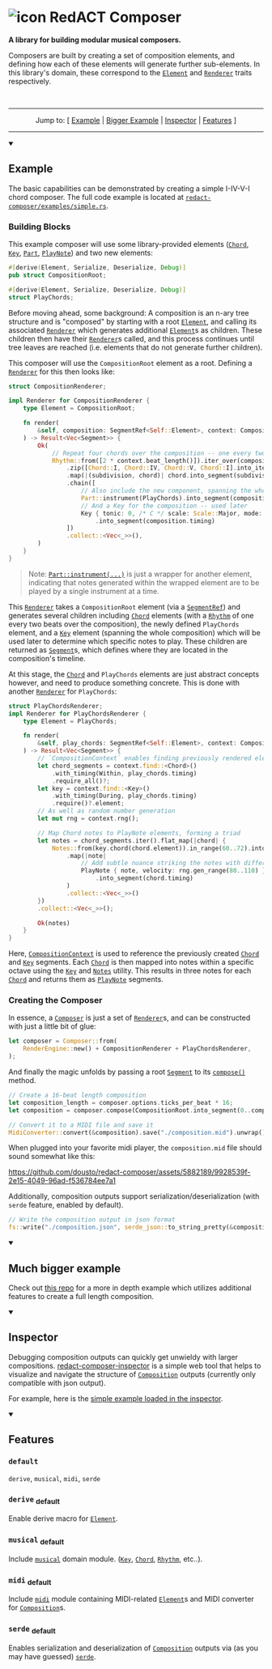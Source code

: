 # ![icon] RedACT Composer

**A library for building modular musical composers.**

Composers are built by creating a set of composition elements, and defining how each of these elements will generate
further sub-elements. In this library's domain, these correspond to the
[`Element`](crate::Element) and [`Renderer`](crate::Renderer) traits respectively.

<br />
<hr />
<div align="center">

Jump to: \[ [Example](#example) | [Bigger Example](#much-bigger-example) | [Inspector](#inspector) | [Features](#features) \]
</div>
<hr />

<details open>
<summary> 

## Example
</summary>

The basic capabilities can be demonstrated by creating a simple I-IV-V-I chord composer. The full code example is
located at 
[`redact-composer/examples/simple.rs`](https://github.com/dousto/redact-composer/blob/master/examples/simple.rs).

### Building Blocks
This example composer will use some library-provided elements ([`Chord`](crate::musical::elements::Chord),
[`Key`](crate::musical::elements::Key), [`Part`](crate::elements::Part), [`PlayNote`](crate::elements::PlayNote)) and
two new elements:
```rust
#[derive(Element, Serialize, Deserialize, Debug)]
pub struct CompositionRoot;

#[derive(Element, Serialize, Deserialize, Debug)]
struct PlayChords;
```

Before moving ahead, some background: A composition is an n-ary tree structure and is "composed" by starting with a
root [`Element`](crate::Element), and calling its associated [`Renderer`](crate::Renderer) which
generates additional [`Element`](crate::Element)s as children. These children then have their
[`Renderer`](crate::Renderer)s called, and this process continues until tree leaves are reached (i.e. elements that do
not generate further children).

This composer will use the `CompositionRoot` element as a root. Defining a [`Renderer`](crate::Renderer) for this
then looks like:

```rust
struct CompositionRenderer;

impl Renderer for CompositionRenderer {
    type Element = CompositionRoot;

    fn render(
        &self, composition: SegmentRef<Self::Element>, context: CompositionContext,
    ) -> Result<Vec<Segment>> {
        Ok(
            // Repeat four chords over the composition -- one every two beats
            Rhythm::from([2 * context.beat_length()]).iter_over(composition.timing)
                .zip([Chord::I, Chord::IV, Chord::V, Chord::I].into_iter().cycle())
                .map(|(subdivision, chord)| chord.into_segment(subdivision.timing()))
                .chain([
                    // Also include the new component, spanning the whole composition
                    Part::instrument(PlayChords).into_segment(composition.timing),
                    // And a Key for the composition -- used later
                    Key { tonic: 0, /* C */ scale: Scale::Major, mode: Default::default() }
                        .into_segment(composition.timing)
                ])
                .collect::<Vec<_>>(),
        )
    }
}
```

> Note: [`Part::instrument(...)`](crate::elements::Part::instrument) is just a wrapper for another element, indicating
> that notes generated within the wrapped element are to be played by a single instrument at a time.

This [`Renderer`](crate::Renderer) takes a `CompositionRoot` element (via a [`SegmentRef`](crate::SegmentRef)) and generates several
children including [`Chord`](crate::musical::elements::Chord) elements (with a [`Rhythm`](crate::musical::rhythm::Rhythm) of one every two beats over the composition), the
newly defined `PlayChords` element, and a [`Key`](crate::musical::elements::Key) element (spanning the whole composition) which will be used later
to determine which specific notes to play. These children are returned as [`Segment`](crate::Segment)s, which defines where they
are located in the composition's timeline.

At this stage, the [`Chord`](crate::musical::elements::Chord) and `PlayChords` elements are just abstract concepts
however, and need to produce something concrete. This is done with another [`Renderer`](crate::Renderer) for
`PlayChords`:

```rust
struct PlayChordsRenderer;
impl Renderer for PlayChordsRenderer {
    type Element = PlayChords;

    fn render(
        &self, play_chords: SegmentRef<Self::Element>, context: CompositionContext,
    ) -> Result<Vec<Segment>> {
        // `CompositionContext` enables finding previously rendered elements
        let chord_segments = context.find::<Chord>()
            .with_timing(Within, play_chords.timing)
            .require_all()?;
        let key = context.find::<Key>()
            .with_timing(During, play_chords.timing)
            .require()?.element;
        // As well as random number generation
        let mut rng = context.rng();

        // Map Chord notes to PlayNote elements, forming a triad
        let notes = chord_segments.iter().flat_map(|chord| {
            Notes::from(key.chord(chord.element)).in_range(60..72).into_iter()
                .map(|note|
                    // Add subtle nuance striking the notes with different velocities
                    PlayNote { note, velocity: rng.gen_range(80..110) }
                        .into_segment(chord.timing)
                )
                .collect::<Vec<_>>()
        })
        .collect::<Vec<_>>();

        Ok(notes)
    }
}
```

Here, [`CompositionContext`](crate::render::context::CompositionContext) is used to reference the previously created
[`Chord`](crate::musical::elements::Chord) and [`Key`](crate::musical::elements::Key) segments. Each
[`Chord`](crate::musical::elements::Chord) is then mapped into notes within a specific octave using the
[`Key`](crate::musical::elements::Key) and [`Notes`](crate::musical::Notes) utility. This results in three notes for
each [`Chord`](crate::musical::elements::Chord) and returns them as [`PlayNote`](crate::elements::PlayNote) segments.

### Creating the Composer
In essence, a [`Composer`](crate::Composer) is just a set of [`Renderer`](crate::Renderer)s, and can be constructed with
just a little bit of glue:

```rust
let composer = Composer::from(
    RenderEngine::new() + CompositionRenderer + PlayChordsRenderer,
);
```

And finally the magic unfolds by passing a root [`Segment`](crate::Segment) to its
[`compose()`](crate::Composer::compose) method.

```rust
// Create a 16-beat length composition
let composition_length = composer.options.ticks_per_beat * 16;
let composition = composer.compose(CompositionRoot.into_segment(0..composition_length));

// Convert it to a MIDI file and save it
MidiConverter::convert(&composition).save("./composition.mid").unwrap();
```

When plugged into your favorite midi player, the `composition.mid` file should sound somewhat like this:

<https://github.com/dousto/redact-composer/assets/5882189/9928539f-2e15-4049-96ad-f536784ee7a1>

Additionally, composition outputs support serialization/deserialization (with `serde` feature, enabled by default).

```rust
// Write the composition output in json format
fs::write("./composition.json", serde_json::to_string_pretty(&composition).unwrap()).unwrap();
```
</details>
<details open>
<summary>

## Much bigger example
</summary>

Check out [this repo](https://github.com/dousto/redact-renderer-example) for a more in depth example which utilizes
additional features to create a full length composition.
</details>
<details open>
<summary>

## Inspector
</summary>

Debugging composition outputs can quickly get unwieldy with larger compositions.
[redact-composer-inspector](https://dousto.github.io/redact-composer-inspector/) is a simple web tool that helps to
visualize and navigate the structure of [`Composition`](crate::Composition) outputs (currently only compatible with
json output).

For example, here is the [simple example loaded in the inspector](https://dousto.github.io/redact-composer-inspector/inspect?composition=examples/simple).
</details>
<details open>
<summary>

## Features
</summary>

### `default`
`derive`, `musical`, `midi`, `serde`

### `derive` <sub>default</sub>
Enable derive macro for [`Element`](crate::Element).

### `musical` <sub>default</sub>
Include [`musical`](crate::musical) domain module. ([`Key`](crate::musical::Key), [`Chord`](crate::musical::Chord),
[`Rhythm`](crate::musical::rhythm::Rhythm), etc..).

### `midi` <sub>default</sub>
Include [`midi`](crate::midi) module containing MIDI-related [`Element`](crate::Element)s and MIDI converter for
[`Composition`](crate::Composition)s.

### `serde` <sub>default</sub>
Enables serialization and deserialization of [`Composition`](crate::Composition) outputs via (as you may have guessed)
[`serde`](https://docs.rs/serde/latest/serde/).
</details>

[icon]: https://dousto.github.io/redact-composer-inspector-dev/favicon-32.png ""
